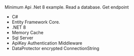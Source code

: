 Minimum Api .Net 8 example. Read a database. Get endpoint
- C#
- Entity Framework Core.
- .NET 8
- Memory Cache
- Sql Server
- ApiKey Authentication Middleware
- DataProtector encrypted ConnectionString

